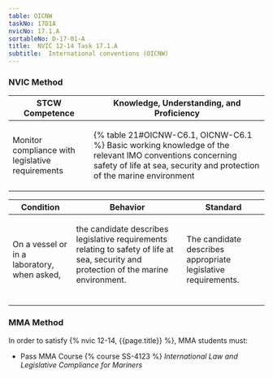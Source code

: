```yaml
---
table: OICNW
taskNo: 17D1A
nvicNo: 17.1.A 
sortableNo: D-17-01-A
title:  NVIC 12-14 Task 17.1.A 
subtitle:  International conventions (OICNW)
---
```






### NVIC Method

<a style="display:none;" onclick="togglevisibility('nvic_methods')" >Show NVIC method.</a>

<div id='nvic_methods' class='show'>

<table>
<thead>
<tr>
<th class='forty'> STCW Competence </th>
<th class='sixty'> Knowledge, Understanding, and Proficiency </th>
</tr>
</thead>

<tbody>
<tr><td markdown='1'>

Monitor compliance with legislative requirements

</td><td markdown='1'>

{% table 21#OICNW-C6.1, OICNW-C6.1 %} Basic working knowledge of the relevant IMO conventions concerning safety of life at sea, security and protection of the marine environment

</td></tr>


</tbody>
</table>


<table>
<thead>
<tr><th class='twenty'>  Condition </th><th class='twenty'> Behavior </th><th  class='sixty'>Standard </th></tr>
</thead>
<tbody >



<tr><td markdown='1'>

On a vessel or in a laboratory, when asked,

</td><td markdown='1'>

the candidate describes legislative requirements relating to safety of life at sea, security and protection of the marine environment.

<br>

<div class="tooltip" markdown='1'>



</div>


</td><td markdown='1'>

The candidate describes appropriate legislative requirements.

</td></tr>
</tbody>
</table>
</div>


### MMA Method

In order to satisfy  {% nvic 12-14, {{page.title}}  %}, MMA students must:

* Pass MMA Course {% course SS-4123 %}  *International Law and Legislative Compliance for Mariners*